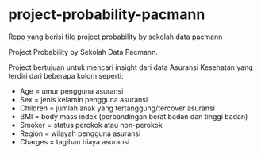 # project-probability-pacmann
Repo yang berisi file project probability by sekolah data pacmann

Project Probability by Sekolah Data Pacmann.

Project bertujuan untuk mencari insight dari data Asuransi Kesehatan yang terdiri dari beberapa kolom seperti:
- Age = umur pengguna asuransi
- Sex = jenis kelamin pengguna asuransi
- Children = jumlah anak yang tertanggung/tercover asuransi
- BMI = body mass index (perbandingan berat badan dan tinggi badan)
- Smoker = status perokok atau non-perokok
- Region = wilayah pengguna asuransi
- Charges = tagihan biaya asuransi
